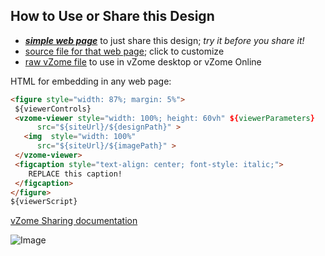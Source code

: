 
## How to Use or Share this Design

 - [***simple web page***](<${siteUrl}/${assetPath}>) to just share this design; *try it before you share it!*
 - [source file for that web page](<${indexSrcUrl}>); click to customize
 - [raw vZome file](<${rawUrl}>) to use in vZome desktop or vZome Online
 
 HTML for embedding in any web page:
 ```html
<figure style="width: 87%; margin: 5%">
  ${viewerControls}
  <vzome-viewer style="width: 100%; height: 60vh" ${viewerParameters}
       src="${siteUrl}/${designPath}" >
    <img  style="width: 100%"
       src="${siteUrl}/${imagePath}" >
  </vzome-viewer>
  <figcaption style="text-align: center; font-style: italic;">
     REPLACE this caption!
  </figcaption>
</figure>
${viewerScript}
 ```

[vZome Sharing documentation](https://vzome.github.io/vzome/sharing.html#how-it-works)

![Image](<${imageFile}>)

